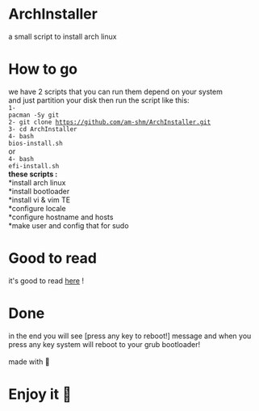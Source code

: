 # ArchInstaller
a small script to install arch linux 

# How to go
we have 2 scripts that you can run them depend on your system<br>
and just partition your disk then run the script like this:<br>
<code>1- pacman -Sy git</code><br>
<code>2- git clone https://github.com/am-shm/ArchInstaller.git</code><br>
<code>3- cd ArchInstaller</code><br>
<code>4- bash bios-install.sh</code><br>
or<br>
<code>4- bash efi-install.sh</code><br>
<b>these scripts :</b><br>
*install arch linux<br>
*install bootloader<br>
*install vi & vim TE<br>
*configure locale<br>
*configure hostname and hosts<br>
*make user and config that for sudo<br>

# Good to read
it's good to read <a href="https://github.com/am-shm/ArchInstaller/tree/main/about">here</a> !
# Done
in the end you will see [press any key to reboot!] message and when you press any key system will reboot to your grub bootloader!
<br><br>
made with 💙
<br>
<h1>Enjoy it 🍬</h1>
